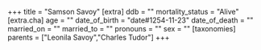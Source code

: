 +++
title = "Samson Savoy"
[extra]
ddb = ""
mortality_status = "Alive"
[extra.cha]
age = ""
date_of_birth = "date#1254-11-23"
date_of_death = ""
married_on = ""
married_to = ""
pronouns = ""
sex = ""
[taxonomies]
parents = ["Leonila Savoy","Charles Tudor"]
+++

